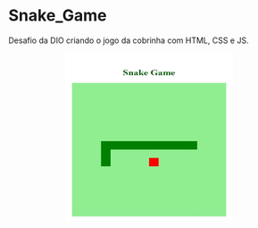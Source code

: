 # Snake_Game
Desafio da DIO criando o jogo da cobrinha com HTML, CSS e JS.

<p align="center"><img width="300" height="300" src="toReadme/01.jpg"></p>
